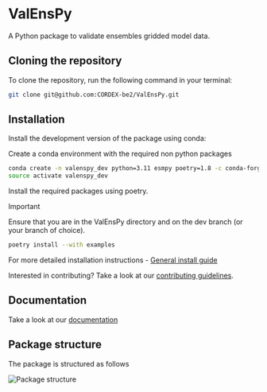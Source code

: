 # ValEnsPy
A Python package to validate ensembles gridded model data.

## Cloning the repository

To clone the repository, run the following command in your terminal:

```bash
git clone git@github.com:CORDEX-be2/ValEnsPy.git
```

## Installation

Install the development version of the package using conda:

Create a conda environment with the required non python packages
```bash
conda create -n valenspy_dev python=3.11 esmpy poetry=1.8 -c conda-forge
source activate valenspy_dev
```

Install the required packages using poetry. 
> [!IMPORTANT] 
> Ensure that you are in the ValEnsPy directory and on the dev branch (or your branch of choice).
```bash
poetry install --with examples
```

For more detailed installation instructions - [General install guide](docs/contribution_pages/INSTALL.md)

Interested in contributing? Take a look at our [contributing guidelines](docs/contribution_pages/CONTRIBUTING.md).

## Documentation
Take a look at our [documentation](https://cordex-be2.github.io/ValEnsPy/)

## Package structure

The package is structured as follows

![Package structure](docs/package_structure.png) 
